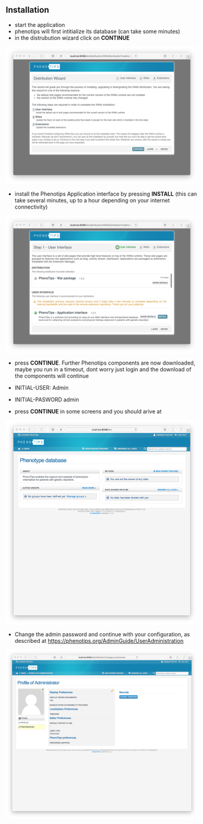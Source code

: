 ## Installation

* start the application
* phenotips will first intitialize its database (can take some minutes)
* in the distrubution wizard click on **CONTINUE**

![Screenshot01](install-screen-01.png)

* install the Phenotips Application interface by pressing **INSTALL** (this can take several minutes, up to a hour depending on your internet connectivity) 

![Screenshot02](install-screen-02.png)

* press **CONTINUE**. Further Phenotips components are now downloaded, maybe you run in a timeout, dont worry just login and the download of the components will continue

* INITIAL-USER:   Admin
* INITIAL-PASWORD admin

* press **CONTINUE** in some screens and you should arive at

![Screenshot03](install-screen-03.png)

* Change the admin password and continue with your configuration, as described at https://phenotips.org/AdminGuide/UserAdministration

![Screenshot04](install-screen-04.png)

